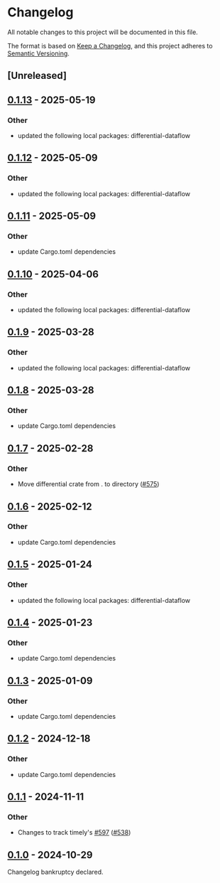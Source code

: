# Changelog

All notable changes to this project will be documented in this file.

The format is based on [Keep a Changelog](https://keepachangelog.com/en/1.0.0/),
and this project adheres to [Semantic Versioning](https://semver.org/spec/v2.0.0.html).

## [Unreleased]

## [0.1.13](https://github.com/TimelyDataflow/differential-dataflow/compare/differential-dogs3-v0.1.12...differential-dogs3-v0.1.13) - 2025-05-19

### Other

- updated the following local packages: differential-dataflow

## [0.1.12](https://github.com/TimelyDataflow/differential-dataflow/compare/differential-dogs3-v0.1.11...differential-dogs3-v0.1.12) - 2025-05-09

### Other

- updated the following local packages: differential-dataflow

## [0.1.11](https://github.com/TimelyDataflow/differential-dataflow/compare/differential-dogs3-v0.1.10...differential-dogs3-v0.1.11) - 2025-05-09

### Other

- update Cargo.toml dependencies

## [0.1.10](https://github.com/TimelyDataflow/differential-dataflow/compare/differential-dogs3-v0.1.9...differential-dogs3-v0.1.10) - 2025-04-06

### Other

- updated the following local packages: differential-dataflow

## [0.1.9](https://github.com/TimelyDataflow/differential-dataflow/compare/differential-dogs3-v0.1.8...differential-dogs3-v0.1.9) - 2025-03-28

### Other

- updated the following local packages: differential-dataflow

## [0.1.8](https://github.com/TimelyDataflow/differential-dataflow/compare/differential-dogs3-v0.1.7...differential-dogs3-v0.1.8) - 2025-03-28

### Other

- update Cargo.toml dependencies

## [0.1.7](https://github.com/TimelyDataflow/differential-dataflow/compare/differential-dogs3-v0.1.6...differential-dogs3-v0.1.7) - 2025-02-28

### Other

- Move differential crate from . to directory ([#575](https://github.com/TimelyDataflow/differential-dataflow/pull/575))

## [0.1.6](https://github.com/TimelyDataflow/differential-dataflow/compare/differential-dogs3-v0.1.5...differential-dogs3-v0.1.6) - 2025-02-12

### Other

- update Cargo.toml dependencies

## [0.1.5](https://github.com/TimelyDataflow/differential-dataflow/compare/differential-dogs3-v0.1.4...differential-dogs3-v0.1.5) - 2025-01-24

### Other

- updated the following local packages: differential-dataflow

## [0.1.4](https://github.com/TimelyDataflow/differential-dataflow/compare/differential-dogs3-v0.1.3...differential-dogs3-v0.1.4) - 2025-01-23

### Other

- update Cargo.toml dependencies

## [0.1.3](https://github.com/TimelyDataflow/differential-dataflow/compare/differential-dogs3-v0.1.2...differential-dogs3-v0.1.3) - 2025-01-09

### Other

- update Cargo.toml dependencies

## [0.1.2](https://github.com/TimelyDataflow/differential-dataflow/compare/differential-dogs3-v0.1.1...differential-dogs3-v0.1.2) - 2024-12-18

### Other

- update Cargo.toml dependencies

## [0.1.1](https://github.com/TimelyDataflow/differential-dataflow/compare/differential-dogs3-v0.1.0...differential-dogs3-v0.1.1) - 2024-11-11

### Other

- Changes to track timely's [#597](https://github.com/TimelyDataflow/differential-dataflow/pull/597) ([#538](https://github.com/TimelyDataflow/differential-dataflow/pull/538))

## [0.1.0](https://github.com/TimelyDataflow/differential-dataflow/releases/tag/differential-dogs3-v0.1.0) - 2024-10-29

Changelog bankruptcy declared.
